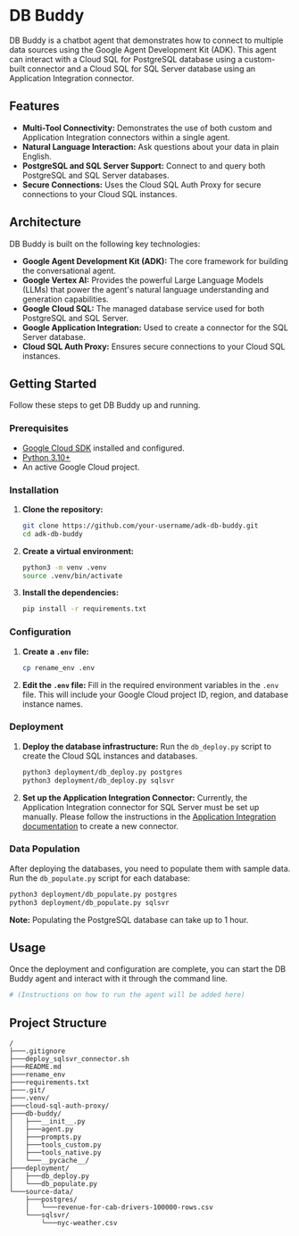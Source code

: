 # DB Buddy

DB Buddy is a chatbot agent that demonstrates how to connect to multiple data sources using the Google Agent Development Kit (ADK). This agent can interact with a Cloud SQL for PostgreSQL database using a custom-built connector and a Cloud SQL for SQL Server database using an Application Integration connector.

## Features

*   **Multi-Tool Connectivity:** Demonstrates the use of both custom and Application Integration connectors within a single agent.
*   **Natural Language Interaction:** Ask questions about your data in plain English.
*   **PostgreSQL and SQL Server Support:** Connect to and query both PostgreSQL and SQL Server databases.
*   **Secure Connections:** Uses the Cloud SQL Auth Proxy for secure connections to your Cloud SQL instances.

## Architecture

DB Buddy is built on the following key technologies:

*   **Google Agent Development Kit (ADK):** The core framework for building the conversational agent.
*   **Google Vertex AI:** Provides the powerful Large Language Models (LLMs) that power the agent's natural language understanding and generation capabilities.
*   **Google Cloud SQL:** The managed database service used for both PostgreSQL and SQL Server.
*   **Google Application Integration:** Used to create a connector for the SQL Server database.
*   **Cloud SQL Auth Proxy:** Ensures secure connections to your Cloud SQL instances.

## Getting Started

Follow these steps to get DB Buddy up and running.

### Prerequisites

*   [Google Cloud SDK](https://cloud.google.com/sdk/docs/install) installed and configured.
*   [Python 3.10+](https://www.python.org/downloads/)
*   An active Google Cloud project.

### Installation

1.  **Clone the repository:**
    ```bash
    git clone https://github.com/your-username/adk-db-buddy.git
    cd adk-db-buddy
    ```
2.  **Create a virtual environment:**
    ```bash
    python3 -m venv .venv
    source .venv/bin/activate
    ```
3.  **Install the dependencies:**
    ```bash
    pip install -r requirements.txt
    ```

### Configuration

1.  **Create a `.env` file:**
    ```bash
    cp rename_env .env
    ```
2.  **Edit the `.env` file:**
    Fill in the required environment variables in the `.env` file. This will include your Google Cloud project ID, region, and database instance names.

### Deployment

1.  **Deploy the database infrastructure:**
    Run the `db_deploy.py` script to create the Cloud SQL instances and databases.
    ```bash
    python3 deployment/db_deploy.py postgres
    python3 deployment/db_deploy.py sqlsvr
    ```
2.  **Set up the Application Integration Connector:**
    Currently, the Application Integration connector for SQL Server must be set up manually. Please follow the instructions in the [Application Integration documentation](https://cloud.google.com/application-integration/docs/connectors) to create a new connector.

### Data Population

After deploying the databases, you need to populate them with sample data. Run the `db_populate.py` script for each database:

```bash
python3 deployment/db_populate.py postgres
python3 deployment/db_populate.py sqlsvr
```

**Note:** Populating the PostgreSQL database can take up to 1 hour.

## Usage

Once the deployment and configuration are complete, you can start the DB Buddy agent and interact with it through the command line.

```bash
# (Instructions on how to run the agent will be added here)
```

## Project Structure

```
/
├───.gitignore
├───deploy_sqlsvr_connector.sh
├───README.md
├───rename_env
├───requirements.txt
├───.git/
├───.venv/
├───cloud-sql-auth-proxy/
├───db-buddy/
│   ├───__init__.py
│   ├───agent.py
│   ├───prompts.py
│   ├───tools_custom.py
│   ├───tools_native.py
│   └───__pycache__/
├───deployment/
│   ├───db_deploy.py
│   └───db_populate.py
└───source-data/
    ├───postgres/
    │   └───revenue-for-cab-drivers-100000-rows.csv
    └───sqlsvr/
        └───nyc-weather.csv
```